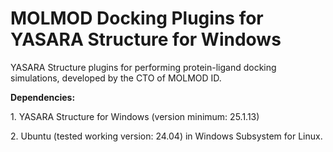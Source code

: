 # MOLMOD Docking Plugins for YASARA Structure for Windows
YASARA Structure plugins for performing protein-ligand docking simulations, developed by the CTO of MOLMOD ID.  
<p></p>
<p><b>Dependencies:</b></p>
<p>1. YASARA Structure for Windows (version minimum: 25.1.13)</p>
<p>2. Ubuntu (tested working version: 24.04) in Windows Subsystem for Linux.</p>  
